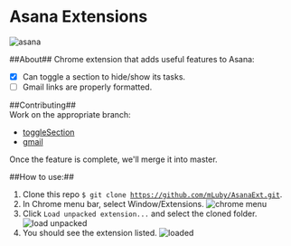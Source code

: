 Asana Extensions
========

![asana](https://cloud.githubusercontent.com/assets/2483420/8974899/0ed60162-362c-11e5-8d30-9cbad4d383d7.gif)

##About##
Chrome extension that adds useful features to Asana:  
- [x] Can toggle a section to hide/show its tasks.
- [ ] Gmail links are properly formatted.

##Contributing##  
Work on the appropriate branch:  
- [toggleSection](https://github.com/mLuby/AsanaExt/tree/toggleSection)
- [gmail](https://github.com/mLuby/AsanaExt/tree/gmail)

Once the feature is complete, we'll merge it into master.

##How to use:##

1. Clone this repo <code>$ git clone https://github.com/mLuby/AsanaExt.git</code>.
2. In Chrome menu bar, select Window/Extensions. ![chrome menu](https://cloud.githubusercontent.com/assets/2483420/4745825/c8b98172-5a3f-11e4-85e1-c65469578ca0.png)
3. Click <code>Load unpacked extension...</code> and select the cloned folder. ![load unpacked](https://cloud.githubusercontent.com/assets/2483420/4745826/cbe1b9be-5a3f-11e4-809a-eb9910e04531.png)
4. You should see the extension listed. ![loaded](https://cloud.githubusercontent.com/assets/2483420/4745827/cd3f166c-5a3f-11e4-8579-5e89e09c09b4.png)
